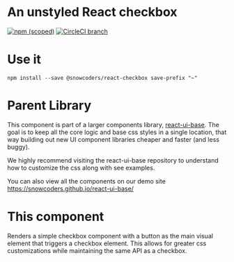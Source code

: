 # An unstyled React checkbox

[![npm (scoped)](https://img.shields.io/npm/v/@snowcoders/react-checkbox.svg)](https://www.npmjs.com/package/@snowcoders/react-checkbox)
[![CircleCI branch](https://img.shields.io/circleci/project/github/snowcoders/react-checkbox.svg)](https://circleci.com/gh/snowcoders/react-checkbox)

# Use it

`npm install --save @snowcoders/react-checkbox save-prefix "~"`

# Parent Library

This component is part of a larger components library, [react-ui-base](https://github.com/snowcoders/react-ui-base). The goal is to keep all the core logic and base css styles in a single location, that way building out new UI component libraries cheaper and faster (and less buggy).

We highly recommend visiting the react-ui-base repository to understand how to customize the css along with see examples.

You can also view all the components on our demo site https://snowcoders.github.io/react-ui-base/

# This component

Renders a simple checkbox component with a button as the main visual element that triggers a checkbox element. This allows for greater css customizations while maintaining the same API as a checkbox.
